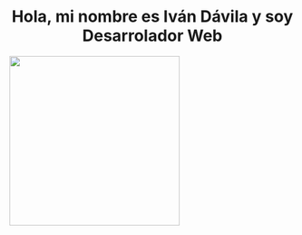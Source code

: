 <h1 style="text-align: center;">Hola, mi nombre es Iván Dávila y soy Desarrolador Web</h1>
<img style="width: calc(100%-100px); height: 300px;"  src="https://mexmads.com/wp-content/uploads/2023/01/1015202-1024x576.png" alt="">
